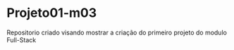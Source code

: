 # Projeto01-m03
Repositorio criado visando mostrar a criação do primeiro projeto do modulo Full-Stack

